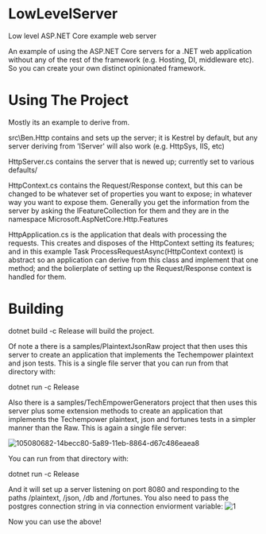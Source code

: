 # LowLevelServer

Low level ASP.NET Core example web server

An example of using the ASP.NET Core servers for a .NET web application without any of the rest of the framework (e.g. Hosting, DI, middleware etc). So you can create your own distinct opinionated framework.

# Using The Project

Mostly its an example to derive from.

src\Ben.Http contains and sets up the server; it is Kestrel by default, but any server deriving from 'IServer' will also work (e.g. HttpSys, IIS, etc)

HttpServer.cs contains the server that is newed up; currently set to various defaults/

HttpContext.cs contains the Request/Response context, but this can be changed to be whatever set of properties you want to expose; in whatever way you want to expose them. Generally you get the information from the server by asking the IFeatureCollection for them and they are in the namespace Microsoft.AspNetCore.Http.Features

HttpApplication.cs is the application that deals with processing the requests. This creates and disposes of the HttpContext setting its features; and in this example Task ProcessRequestAsync(HttpContext context) is abstract so an application can derive from this class and implement that one method; and the bolierplate of setting up the Request/Response context is handled for them.

# Building

dotnet build -c Release will build the project.

Of note a there is a samples/PlaintextJsonRaw project that then uses this server to create an application that implements the Techempower plaintext and json tests. This is a single file server that you can run from that directory with:

dotnet run -c Release

Also there is a samples/TechEmpowerGenerators project that then uses this server plus some extension methods to create an application that implements the Techempower plaintext, json and fortunes tests in a simpler manner than the Raw. This is again a single file server:

![105080682-14becc80-5a89-11eb-8864-d67c486eaea8](https://user-images.githubusercontent.com/91251540/134478347-114a7970-8d26-402b-9746-2f1793203bae.png)

You can run from that directory with:

dotnet run -c Release

And it will set up a server listening on port 8080 and responding to the paths /plaintext, /json, /db and /fortunes. You also need to pass the postgres connection string in via connection enviorment variable:
![1](https://user-images.githubusercontent.com/91251540/134478699-372c07e5-7cb0-4c13-bdd3-57f50cce253e.png)

Now you can use the above!


